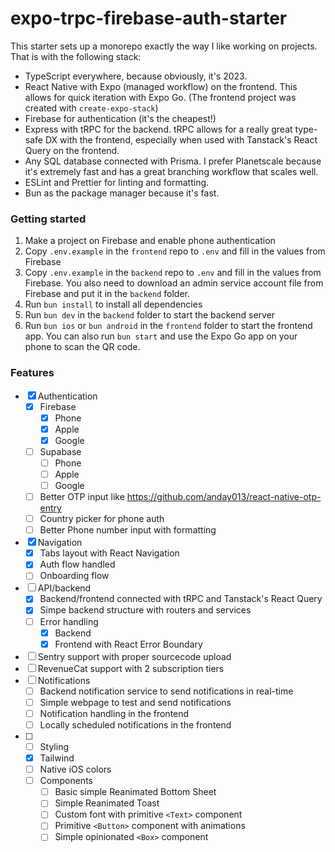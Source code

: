 # expo-trpc-firebase-auth-starter

This starter sets up a monorepo exactly the way I like working on projects. That is with the following stack:

- TypeScript everywhere, because obviously, it's 2023.
- React Native with Expo (managed workflow) on the frontend. This allows for quick iteration with Expo Go. (The frontend project was created with `create-expo-stack`)
- Firebase for authentication (it's the cheapest!)
- Express with tRPC for the backend. tRPC allows for a really great type-safe DX with the frontend, especially when used with Tanstack's React Query on the frontend.
- Any SQL database connected with Prisma. I prefer Planetscale because it's extremely fast and has a great branching workflow that scales well.
- ESLint and Prettier for linting and formatting.
- Bun as the package manager because it's fast.


### Getting started
1. Make a project on Firebase and enable phone authentication
2. Copy `.env.example` in the `frontend` repo to `.env` and fill in the values from Firebase
3. Copy `.env.example` in the `backend` repo to `.env` and fill in the values from Firebase. You also need to download an admin service account file from Firebase and put it in the `backend` folder.
4. Run `bun install` to install all dependencies
5. Run `bun dev` in the `backend` folder to start the backend server
6. Run `bun ios` or `bun android` in the `frontend` folder to start the frontend app. You can also run `bun start` and use the Expo Go app on your phone to scan the QR code.


### Features
- [x] Authentication
  - [x] Firebase
    - [x] Phone
    - [x] Apple
    - [x] Google
  - [ ] Supabase
    - [ ] Phone
    - [ ] Apple
    - [ ] Google
  - [ ] Better OTP input like https://github.com/anday013/react-native-otp-entry
  - [ ] Country picker for phone auth
  - [ ] Better Phone number input with formatting 
- [x] Navigation
  - [x] Tabs layout with React Navigation
  - [x] Auth flow handled
  - [ ] Onboarding flow
- [ ] API/backend
  - [x] Backend/frontend connected with tRPC and Tanstack's React Query
  - [x] Simpe backend structure with routers and services
  - [ ] Error handling
    - [x] Backend
    - [x] Frontend with React Error Boundary

- [ ] Sentry support with proper sourcecode upload
- [ ] RevenueCat support with 2 subscription tiers
- [ ] Notifications
  - [ ] Backend notification service to send notifications in real-time
  - [ ] Simple webpage to test and send notifications
  - [ ] Notification handling in the frontend
  - [ ] Locally scheduled notifications in the frontend
- [ ] - [ ] Styling
  - [x] Tailwind
  - [ ] Native iOS colors
  - [ ] Components
    - [ ] Basic simple Reanimated Bottom Sheet
    - [ ] Simple Reanimated Toast
    - [ ] Custom font with primitive `<Text>` component
    - [ ] Primitive `<Button>` component with animations
    - [ ] Simple opinionated `<Box>` component